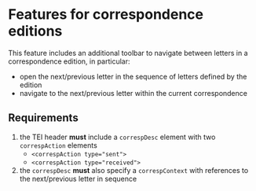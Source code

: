 # Features for correspondence editions

This feature includes an additional toolbar to navigate between letters in a correspondence edition, in particular:

* open the next/previous letter in the sequence of letters defined by the edition
* navigate to the next/previous letter within the current correspondence

## Requirements

1. the TEI header **must** include a `correspDesc` element with two `correspAction` elements
    * `<correspAction type="sent">`
    * `<correspAction type="received">`
2. the `correspDesc` **must** also specify a `correspContext` with references to the next/previous letter in sequence